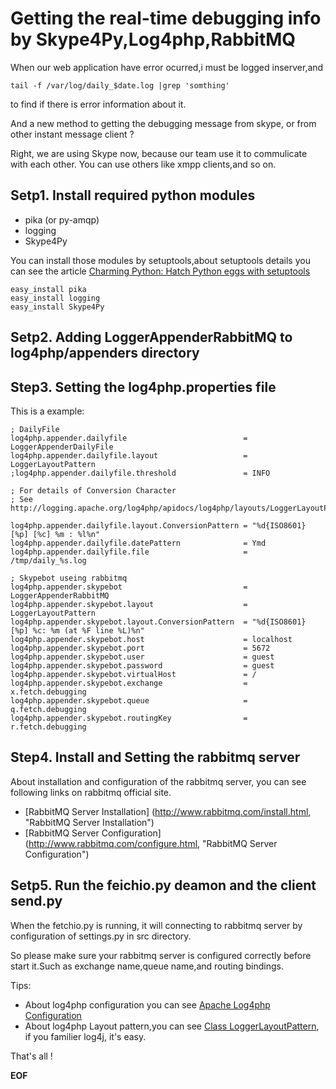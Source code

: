 # Getting the real-time debugging info by Skype4Py,Log4php,RabbitMQ

When our web application have error ocurred,i must be logged inserver,and 

	tail -f /var/log/daily_$date.log |grep 'somthing'

to find if there is error information about it.

And a new method to getting the debugging message from skype, or from
other instant message client ?

Right, we are using Skype now, because our team use it to commulicate
with each other. You can use others like xmpp clients,and so on.

## Setp1. Install required python modules

-   pika (or py-amqp)
-   logging
-   Skype4Py

You can install those modules by setuptools,about setuptools details you
can see the article [Charming Python: Hatch Python eggs with
setuptools](http://www.ibm.com/developerworks/linux/library/l-cppeak3/index.html)

	easy_install pika
	easy_install logging
	easy_install Skype4Py
	
## Setp2. Adding LoggerAppenderRabbitMQ to log4php/appenders directory

## Step3. Setting the log4php.properties file

This is a example:

	; DailyFile
	log4php.appender.dailyfile                          = LoggerAppenderDailyFile
	log4php.appender.dailyfile.layout                   = LoggerLayoutPattern
	;log4php.appender.dailyfile.threshold               = INFO
	
	; For details of Conversion Character
	; See http://logging.apache.org/log4php/apidocs/log4php/layouts/LoggerLayoutPattern.html
	
	log4php.appender.dailyfile.layout.ConversionPattern = "%d{ISO8601} [%p] [%c] %m : %l%n"
	log4php.appender.dailyfile.datePattern              = Ymd
	log4php.appender.dailyfile.file                     = /tmp/daily_%s.log
	
	; Skypebot useing rabbitmq
	log4php.appender.skypebot                           = LoggerAppenderRabbitMQ
	log4php.appender.skypebot.layout                    = LoggerLayoutPattern
	log4php.appender.skypebot.layout.ConversionPattern  = "%d{ISO8601} [%p] %c: %m (at %F line %L)%n"
	log4php.appender.skypebot.host                      = localhost
	log4php.appender.skypebot.port                      = 5672
	log4php.appender.skypebot.user                      = guest
	log4php.appender.skypebot.password                  = guest
	log4php.appender.skypebot.virtualHost               = /
	log4php.appender.skypebot.exchange                  = x.fetch.debugging
	log4php.appender.skypebot.queue 		            = q.fetch.debugging
	log4php.appender.skypebot.routingKey                = r.fetch.debugging

## Step4. Install and Setting the rabbitmq server

About installation and configuration of the rabbitmq server, you can see following links on rabbitmq official site.

* [RabbitMQ Server Installation] (http://www.rabbitmq.com/install.html, "RabbitMQ Server Installation")
* [RabbitMQ Server Configuration] (http://www.rabbitmq.com/configure.html, "RabbitMQ Server Configuration")

## Setp5. Run the  feichio.py deamon and the client send.py 

When the fetchio.py is running, it will connecting to rabbitmq server by configuration of settings.py in src directory.

So please make sure your rabbitmq server is configured correctly before start it.Such as exchange name,queue name,and routing bindings.

Tips:

* About log4php configuration you can see [Apache Log4php Configuration](http://logging.apache.org/log4php/docs/configuration.html, "Apache Log4php Configuration")
* About log4php Layout pattern,you can see [Class LoggerLayoutPattern](http://logging.apache.org/log4php/apidocs/log4php/layouts/LoggerLayoutPattern.html, "Class LoggerLayoutPattern"), if you familier log4j, it's easy.

That's all ! 

__EOF__

